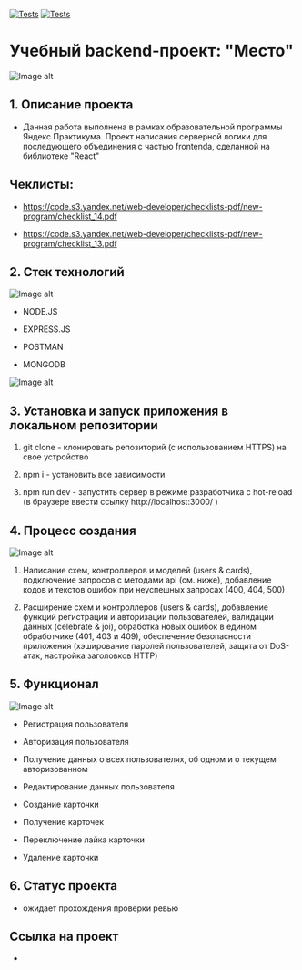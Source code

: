 [![Tests](../../actions/workflows/tests-13-sprint.yml/badge.svg)](../../actions/workflows/tests-13-sprint.yml) [![Tests](../../actions/workflows/tests-14-sprint.yml/badge.svg)](../../actions/workflows/tests-14-sprint.yml)

# Учебный backend-проект: "Место"

![Image alt](https://i.ibb.co/jkHpLJQ/Screenshot-2113.png)


## 1. Описание проекта

- Данная работа выполнена в рамках образовательной программы Яндекс Практикума. Проект написания серверной логики для последующего объединения с частью frontendа, сделанной на библиотеке "React"

## Чеклисты:

- https://code.s3.yandex.net/web-developer/checklists-pdf/new-program/checklist_14.pdf

- https://code.s3.yandex.net/web-developer/checklists-pdf/new-program/checklist_13.pdf

## 2. Стек технологий

![Image alt](https://i.ibb.co/rp4XNvD/Screenshot-2117.png)

- NODE.JS

- EXPRESS.JS

- POSTMAN

- MONGODB

![Image alt](https://i.ibb.co/djzGCZw/Screenshot-2118.png)

## 3. Установка и запуск приложения в локальном репозитории

1. git clone - клонировать репозиторий (с использованием HTTPS) на свое устройство

2. npm i - установить все зависимости

3. npm run dev - запустить сервер в режиме разработчика с hot-reload (в браузере ввести ссылку http://localhost:3000/ )

## 4. Процесс создания

![Image alt](https://i.ibb.co/FDn30Qz/Screenshot-2116.png)

1. Написание схем, контроллеров и моделей (users & cards), подключение запросов с методами api (см. ниже), добавление кодов и текстов ошибок при неуспешных запросах (400, 404, 500)

2. Расширение схем и контроллеров (users & cards), добавление функций регистрации и авторизации пользователей, валидации данных (celebrate & joi), обработка новых ошибок в едином обработчике (401, 403 и 409), обеспечение безопасности приложения (хэширование паролей пользователей, защита от DoS-атак, настройка заголовков HTTP)

## 5. Функционал

![Image alt](https://i.ibb.co/q1F34NN/Screenshot-2109.png)

- Регистрация пользователя

- Авторизация пользователя

- Получение данных о всех пользователях, об одном и о текущем авторизованном

- Редактирование данных пользователя

- Создание карточки

- Получение карточек

- Переключение лайка карточки

- Удаление карточки

## 6. Статус проекта

- ожидает прохождения проверки ревью

## Cсылка на проект

-
